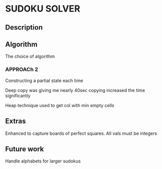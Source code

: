 # SUDOKU SOLVER

## Description


## Algorithm

The choice of algorithm 

### APPROACh 2
Constructing a partial state each time

Deep copy was giving me nearly 40sec
copying increased the time significantly

Heap technique used to get col with min empty cells
## Extras
Enhanced to capture boards of perfect squares. All vals must be integers
## Future work
Handle alphabets for larger sudokus